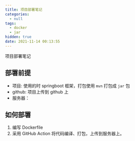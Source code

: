 ```yaml
---
title: 项目部署笔记
categories:
  - null
tags:
  - docker
  - jar
hidden: true
date: 2021-11-14 00:13:55
---
```


项目部署笔记

<!-- more -->

部署前提
---

- 项目: 使用的时 springboot 框架，打包使用 `mvn` 打包成 `jar` 包
- github: 项目上传到 github 上
- 服务器：

如何部署
---

1. 编写 Dockerfile
2. 采用 GitHub Action 将代码编译、打包，上传到服务器上。

